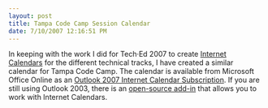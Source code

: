 ```yaml
---
layout: post
title: Tampa Code Camp Session Calendar
date: 7/10/2007 12:16:51 PM
---
```


In keeping with the work I did for Tech·Ed 2007 to create [Internet Calendars](http://geekswithblogs.net/sdorman/archive/2007/05/10/112394.aspx) for the different technical tracks, I have created a similar calendar for Tampa Code Camp. The calendar is available from Microsoft Office Online as an [Outlook 2007 Internet Calendar Subscription](webcals://calendars.office.microsoft.com/pubcalstorage/q40rvv4z74713/Tampa_Code_Camp_Calendar.ics). If you are still using Outlook 2003, there is an [open-source add-in](http://sourceforge.net/projects/remotecalendars) that allows you to work with Internet Calendars.
